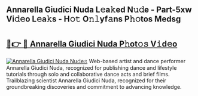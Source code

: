 ## Annarella Giudici Nuda L𝚎a𝚔ed N𝚞𝚍e - Part-5xw Vi𝚍𝚎o L𝚎a𝚔s - H𝚘𝚝 O𝚗𝚕yf𝚊ns P𝚑𝚘tos Medsg

# <h2><a href="http://kfcg480.oniu.top/?m=Annarella+Giudici+Nuda">🔗👉 🔴 Annarella Giudici Nuda P𝚑ot𝚘𝚜 V𝚒d𝚎o</a></h2>

[![Annarella Giudici Nuda Nu𝚍e𝚜](https://i.imgur.com/0qMVB7G.gif)](http://kfcg480.oniu.top/?m=Annarella+Giudici+Nuda)
Web-based artist and dance performer Annarella Giudici Nuda, recognized for publishing dance and lifestyle tutorials through solo and collaborative dance acts and brief films. Trailblazing scientist Annarella Giudici Nuda, recognized for their groundbreaking discoveries and commitment to advancing knowledge.  
